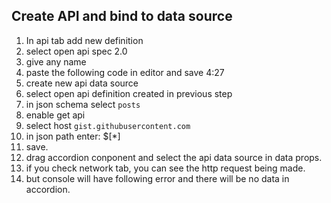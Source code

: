 ## Create API and bind to data source

1. In api tab add new definition
2. select open api spec 2.0
3. give any name
4. paste the following code in editor and save 4:27
5. create new api data source
6. select open api definition created in previous step
7. in json schema select `posts`
8. enable get api
9. select host `gist.githubusercontent.com`
10. in json path enter: $[*]
11. save.
12. drag accordion conponent and select the api data source in data props.
13. if you check network tab, you can see the http request being made.
14. but console will have following error and there will be no data in
    accordion.
